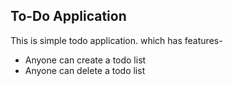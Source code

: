 ## To-Do Application
This is simple todo application.
which has features-

- Anyone can create a todo list
- Anyone can delete a todo list
